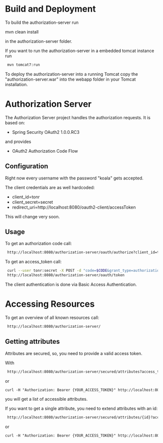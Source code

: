 Build and Deployment
===

To build the authorization-server run

 mvn clean install

in the authorization-server folder.

If you want to run the authorization-server in a embedded tomcat instance run
```sh
 mvn tomcat7:run
```

To deploy the authorization-server into a running Tomcat copy the "authorization-server.war" into the webapp folder in your Tomcat installation.



Authorization Server
=====

The Authorization Server project handles the authorization requests. It is based on:

* Spring Security OAuth2 1.0.0.RC3

and provides

* OAuth2 Authorization Code Flow

Configuration
--

Right now every username with the password "koala" gets accepted.

The client credentials are as well hardcoded:
 * client_id=tonr
 * client_secret=secret
 * redirect_uri=http://localhost:8080/oauth2-client/accessToken

This will change very soon.

Usage
--

To get an authorization code call:
```html
 http://localhost:8080/authorization-server/oauth/authorize?client_id=tonr&response_type=code&redirect_uri=http://localhost:8080/oauth2-client/accessToken
```

To get an access_token call:
```sh
 curl --user tonr:secret -X POST -d "code=$CODE&grant_type=authorization_code&redirect_uri=http://localhost:8080/oauth2-client/accessToken" \
 http://localhost:8080/authorization-server/oauth/token
```

The client authentication is done via Basic Access Authentication.

Accessing Resources
==

To get an overview of all known resources call:
```html
 http://localhost:8080/authorization-server/
```

Getting attributes
--

Attributes are secured, so, you need to provide a valid access token.

With 

```html
 http://localhost:8080/authorization-server/secured/attributes?access_token=$YOUR_ACCESS_TOKEN
```

or 

```html
curl -H "Authorization: Bearer {YOUR_ACCESS_TOKEN}" http://localhost:8080/authorization-server/secured/attributes
```

you will get a list of accessible attributes.

If you want to get a single attribute, you need to extend attributes with an id:

```html
 http://localhost:8080/authorization-server/secured/attributes/{id}?access_token=$YOUR_ACCESS_TOKEN
```

or 

```html
curl -H "Authorization: Bearer {YOUR_ACCESS_TOKEN}" http://localhost:8080/authorization-server/secured/attributes/{id}
```



